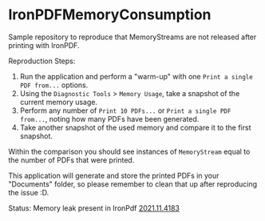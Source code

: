 # IronPDFMemoryConsumption
Sample repository to reproduce that MemoryStreams are not released after printing with IronPDF.

Reproduction Steps:
1) Run the application and perform a "warm-up" with one `Print a single PDF from...` options.
2) Using the `Diagnostic Tools` > `Memory Usage`, take a snapshot of the current memory usage.
3) Perform any number of `Print 10 PDFs...` or `Print a single PDF from...`, noting how many PDFs have been generated.
4) Take another snapshot of the used memory and compare it to the first snapshot.

Within the comparison you should see instances of `MemoryStream` equal to the number of PDFs that were printed.

This application will generate and store the printed PDFs in your "Documents" folder, so please remember to clean that up after reproducing the issue :D.

Status: Memory leak present in IronPdf [2021.11.4183](https://www.nuget.org/packages/IronPdf/2021.11.4183)
